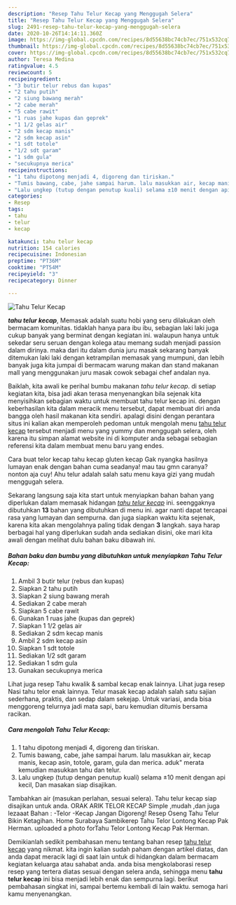 ```yaml
---
description: "Resep Tahu Telur Kecap yang Menggugah Selera"
title: "Resep Tahu Telur Kecap yang Menggugah Selera"
slug: 2491-resep-tahu-telur-kecap-yang-menggugah-selera
date: 2020-10-26T14:14:11.360Z
image: https://img-global.cpcdn.com/recipes/8d55638bc74cb7ec/751x532cq70/tahu-telur-kecap-foto-resep-utama.jpg
thumbnail: https://img-global.cpcdn.com/recipes/8d55638bc74cb7ec/751x532cq70/tahu-telur-kecap-foto-resep-utama.jpg
cover: https://img-global.cpcdn.com/recipes/8d55638bc74cb7ec/751x532cq70/tahu-telur-kecap-foto-resep-utama.jpg
author: Teresa Medina
ratingvalue: 4.5
reviewcount: 5
recipeingredient:
- "3 butir telur rebus dan kupas"
- "2 tahu putih"
- "2 siung bawang merah"
- "2 cabe merah"
- "5 cabe rawit"
- "1 ruas jahe kupas dan geprek"
- "1 1/2 gelas air"
- "2 sdm kecap manis"
- "2 sdm kecap asin"
- "1 sdt totole"
- "1/2 sdt garam"
- "1 sdm gula"
- "secukupnya merica"
recipeinstructions:
- "1 tahu dipotong menjadi 4, digoreng dan tiriskan."
- "Tumis bawang, cabe, jahe sampai harum. lalu masukkan air, kecap manis, kecap asin, totole, garam, gula dan merica. aduk&#34; merata kemudian masukkan tahu dan telur."
- "Lalu ungkep (tutup dengan penutup kuali) selama ±10 menit dengan api kecil, Dan masakan siap disajikan."
categories:
- Resep
tags:
- tahu
- telur
- kecap

katakunci: tahu telur kecap 
nutrition: 154 calories
recipecuisine: Indonesian
preptime: "PT36M"
cooktime: "PT54M"
recipeyield: "3"
recipecategory: Dinner

---
```



![Tahu Telur Kecap](https://img-global.cpcdn.com/recipes/8d55638bc74cb7ec/751x532cq70/tahu-telur-kecap-foto-resep-utama.jpg)

<b><i>tahu telur kecap</i></b>, Memasak adalah suatu hobi yang seru dilakukan oleh bermacam komunitas. tidaklah hanya para ibu ibu, sebagian laki laki juga cukup banyak yang berminat dengan kegiatan ini. walaupun hanya untuk sekedar seru seruan dengan kolega atau memang sudah menjadi passion dalam dirinya. maka dari itu dalam dunia juru masak sekarang banyak ditemukan laki laki dengan ketrampilan memasak yang mumpuni, dan lebih banyak juga kita jumpai di bermacam warung makan dan stand makanan mall yang menggunakan juru masak cowok sebagai chef andalan nya.

Baiklah, kita awali ke perihal bumbu makanan <i>tahu telur kecap</i>. di setiap kegiatan kita, bisa jadi akan terasa menyenangkan bila sejenak kita menyisihkan sebagian waktu untuk membuat tahu telur kecap ini. dengan keberhasilan kita dalam meracik menu tersebut, dapat membuat diri anda bangga oleh hasil makanan kita sendiri. apalagi disini dengan perantara situs ini kalian akan memperoleh pedoman untuk mengolah menu <u>tahu telur kecap</u> tersebut menjadi menu yang yummy dan menggugah selera, oleh karena itu simpan alamat website ini di komputer anda sebagai sebagian referensi kita dalam membuat menu baru yang endes.

Cara buat telor kecap tahu kecap gluten kecap Gak nyangka hasilnya lumayan enak dengan bahan cuma seadanya! mau tau gmn caranya? nonton aja cuy! Ahu telur adalah salah satu menu kaya gizi yang mudah menggugah selera.


Sekarang langsung saja kita start untuk menyiapkan bahan bahan yang diperlukan dalam memasak hidangan <u><i>tahu telur kecap</i></u> ini. seenggaknya dibutuhkan <b>13</b> bahan yang dibutuhkan di menu ini. agar nanti dapat tercapai rasa yang lumayan dan sempurna. dan juga siapkan waktu kita sejenak, karena kita akan mengolahnya paling tidak dengan <b>3</b> langkah. saya harap berbagai hal yang diperlukan sudah anda sediakan disini, oke mari kita awali dengan melihat dulu bahan baku dibawah ini.

<!--inarticleads1-->

##### Bahan baku dan bumbu yang dibutuhkan untuk menyiapkan Tahu Telur Kecap:

1. Ambil 3 butir telur (rebus dan kupas)
1. Siapkan 2 tahu putih
1. Siapkan 2 siung bawang merah
1. Sediakan 2 cabe merah
1. Siapkan 5 cabe rawit
1. Gunakan 1 ruas jahe (kupas dan geprek)
1. Siapkan 1 1/2 gelas air
1. Sediakan 2 sdm kecap manis
1. Ambil 2 sdm kecap asin
1. Siapkan 1 sdt totole
1. Sediakan 1/2 sdt garam
1. Sediakan 1 sdm gula
1. Gunakan secukupnya merica


Lihat juga resep Tahu kwalik &amp; sambal kecap enak lainnya. Lihat juga resep Nasi tahu telor enak lainnya. Telur masak kecap adalah salah satu sajian sederhana, praktis, dan sedap dalam sekejap. Untuk variasi, anda bisa menggoreng telurnya jadi mata sapi, baru kemudian ditumis bersama racikan. 

<!--inarticleads2-->

##### Cara mengolah Tahu Telur Kecap:

1. 1 tahu dipotong menjadi 4, digoreng dan tiriskan.
1. Tumis bawang, cabe, jahe sampai harum. lalu masukkan air, kecap manis, kecap asin, totole, garam, gula dan merica. aduk&#34; merata kemudian masukkan tahu dan telur.
1. Lalu ungkep (tutup dengan penutup kuali) selama ±10 menit dengan api kecil, Dan masakan siap disajikan.


Tambahkan air (masukan perlahan, sesuai selera). Tahu telur kecap siap disajikan untuk anda. ORAK ARIK TELOR KECAP Simple ,mudah ,dan juga lezaaat Bahan : -Telor -Kecap Jangan Digoreng! Resep Oseng Tahu Telur Bikin Ketagihan. Home Surabaya Sambikerep Tahu Telor Lontong Kecap Pak Herman. uploaded a photo forTahu Telor Lontong Kecap Pak Herman. 

Demikianlah sedikit pembahasan menu tentang bahan resep <u>tahu telur kecap</u> yang nikmat. kita ingin kalian sudah paham dengan artikel diatas, dan anda dapat meracik lagi di saat lain untuk di hidangkan dalam bermacam kegiatan keluarga atau sahabat anda. anda bisa mengkolaborasi resep resep yang tertera diatas sesuai dengan selera anda, sehingga menu <b>tahu telur kecap</b> ini bisa menjadi lebih enak dan sempurna lagi. berikut pembahasan singkat ini, sampai bertemu kembali di lain waktu. semoga hari kamu menyenangkan.
